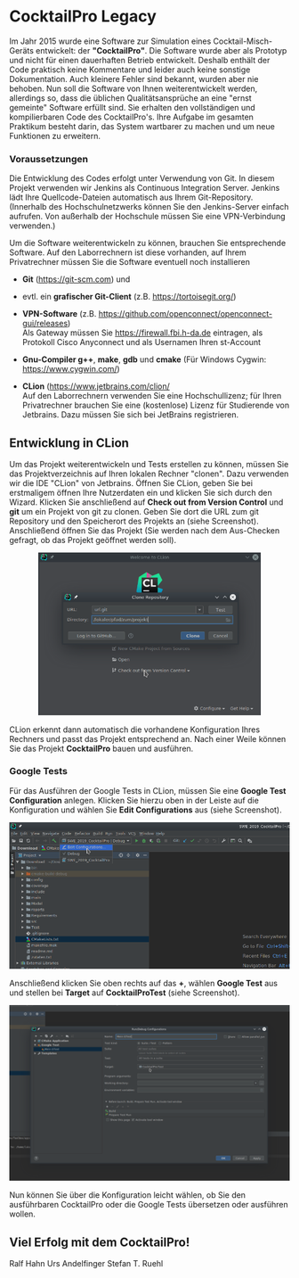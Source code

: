 # CocktailPro Legacy

Im Jahr 2015 wurde eine Software zur Simulation eines Cocktail-Misch-Geräts entwickelt: der **"CocktailPro"**. Die Software wurde aber als Prototyp und nicht für einen dauerhaften Betrieb entwickelt. Deshalb enthält der Code praktisch keine Kommentare und leider auch keine sonstige Dokumentation. Auch kleinere Fehler sind bekannt, wurden aber nie behoben.
Nun soll die Software von Ihnen weiterentwickelt werden, allerdings so, dass die üblichen Qualitätsansprüche an eine "ernst gemeinte" Software erfüllt sind. 
Sie erhalten den vollständigen und kompilierbaren Code des CocktailPro's. 
Ihre Aufgabe im gesamten Praktikum besteht darin, das System wartbarer zu machen und um neue Funktionen zu erweitern.

### Voraussetzungen

Die Entwicklung des Codes erfolgt unter Verwendung von Git. In diesem Projekt verwenden wir Jenkins als Continuous Integration Server. Jenkins lädt Ihre Quellcode-Dateien automatisch aus Ihrem Git-Repository.
(Innerhalb des Hochschulnetzwerks können Sie den Jenkins-Server einfach aufrufen. Von außerhalb der Hochschule müssen Sie eine VPN-Verbindung verwenden.) 

Um die Software weiterentwickeln zu können, brauchen Sie entsprechende Software. Auf den Laborrechnern ist diese vorhanden, auf Ihrem Privatrechner müssen Sie die Software eventuell noch installieren

- **Git** (https://git-scm.com) und

- evtl. ein **grafischer Git-Client** (z.B. https://tortoisegit.org/)

- **VPN-Software** (z.B. https://github.com/openconnect/openconnect-gui/releases)   
Als Gateway müssen Sie https://firewall.fbi.h-da.de eintragen, als Protokoll Cisco Anyconnect und als Usernamen Ihren st-Account

- **Gnu-Compiler g++**, **make**, **gdb** und **cmake** (Für Windows Cygwin: https://www.cygwin.com/)

- **CLion** (https://www.jetbrains.com/clion/    
Auf den Laborrechnern verwenden Sie eine Hochschullizenz; für Ihren Privatrechner brauchen Sie eine (kostenlose) Lizenz für Studierende von Jetbrains. Dazu müssen Sie sich bei JetBrains registrieren.

## Entwicklung in CLion
Um das Projekt weiterentwickeln und Tests erstellen zu können, müssen Sie das Projektverzeichnis auf Ihren lokalen Rechner "clonen". Dazu verwenden wir die IDE "CLion" von Jetbrains. Öffnen Sie CLion, geben Sie bei erstmaligem öffnen Ihre Nutzerdaten ein und klicken Sie sich durch den Wizard. Klicken Sie anschließend auf **Check out from Version Control** und **git** um ein Projekt von git zu clonen. Geben Sie dort die URL zum git Repository und den Speicherort des Projekts an (siehe Screenshot). Anschließend öffnen Sie das Projekt (Sie werden nach dem Aus-Checken gefragt, ob das Projekt geöffnet werden soll).
<div style="text-align:center">
<img src="readme/OpenProject.png" width="400" />
</div>

CLion erkennt dann automatisch die vorhandene Konfiguration Ihres Rechners und passt das Projekt entsprechend an. Nach einer Weile können Sie das Projekt **CocktailPro** bauen und ausführen.

### Google Tests

Für das Ausführen der Google Tests in CLion, müssen Sie eine **Google Test Configuration** anlegen. Klicken Sie hierzu oben in der Leiste auf die Konfiguration und wählen Sie **Edit Configurations** aus (siehe Screenshot).

<div style="text-align:center">
<img src="readme/GTestsSetup1.png" width="600" />
</div>

Anschließend klicken Sie oben rechts auf das **+**, wählen **Google Test** aus und stellen bei **Target** auf **CocktailProTest** (siehe Screenshot).

<div style="text-align:center">
<img src="readme/GTestsSetup2.png" width="800" />
</div>

Nun können Sie über die Konfiguration leicht wählen, ob Sie den ausführbaren CocktailPro oder die Google Tests übersetzen oder ausführen wollen.


## Viel Erfolg mit dem CocktailPro!

Ralf Hahn
Urs Andelfinger
Stefan T. Ruehl
